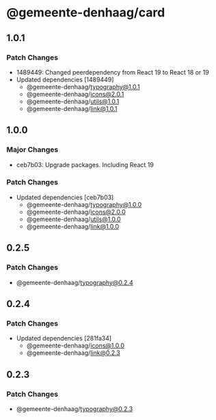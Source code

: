 # @gemeente-denhaag/card

## 1.0.1

### Patch Changes

- 1489449: Changed peerdependency from React 19 to React 18 or 19
- Updated dependencies [1489449]
  - @gemeente-denhaag/typography@1.0.1
  - @gemeente-denhaag/icons@2.0.1
  - @gemeente-denhaag/utils@1.0.1
  - @gemeente-denhaag/link@1.0.1

## 1.0.0

### Major Changes

- ceb7b03: Upgrade packages. Including React 19

### Patch Changes

- Updated dependencies [ceb7b03]
  - @gemeente-denhaag/typography@1.0.0
  - @gemeente-denhaag/icons@2.0.0
  - @gemeente-denhaag/utils@1.0.0
  - @gemeente-denhaag/link@1.0.0

## 0.2.5

### Patch Changes

- @gemeente-denhaag/typography@0.2.4

## 0.2.4

### Patch Changes

- Updated dependencies [281fa34]
  - @gemeente-denhaag/icons@1.0.0
  - @gemeente-denhaag/link@0.2.3

## 0.2.3

### Patch Changes

- @gemeente-denhaag/typography@0.2.3
